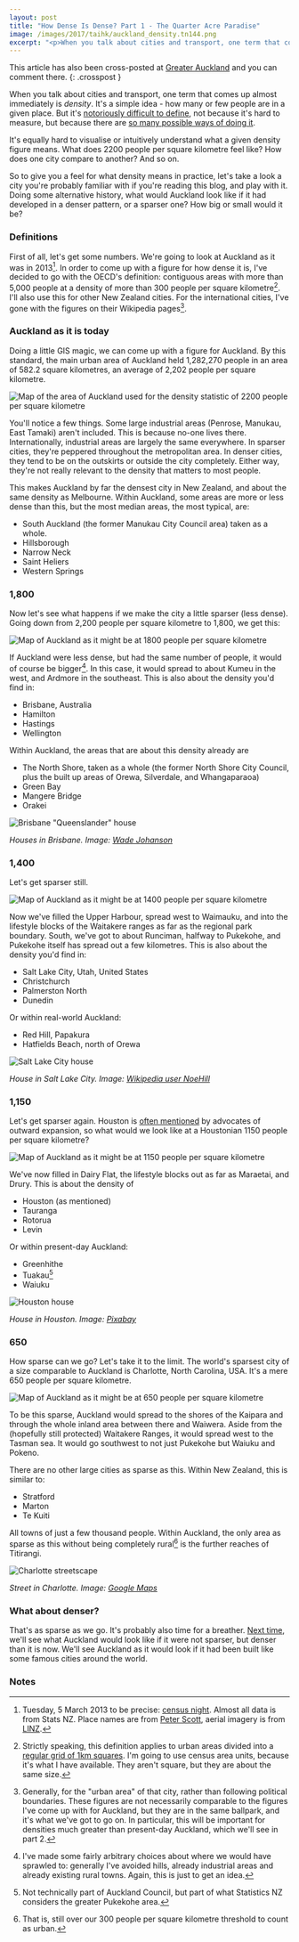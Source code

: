 ```yaml
---
layout: post
title: "How Dense Is Dense? Part 1 - The Quarter Acre Paradise"
image: /images/2017/taihk/auckland_density.tn144.png
excerpt: "<p>When you talk about cities and transport, one term that comes up almost immediately is <i>density</i>. It's a simple idea - how many or few people are in a given place. But it's notoriously difficult to define, not because it's hard to measure, but because there are so many possible ways of doing it.</p>"
---
```


This article has also been cross-posted at [Greater Auckland](https://www.greaterauckland.org.nz/2017/11/30/dense-dense-part-1-quarter-acre-paradise/) and you can comment there.
{: .crosspost }

When you talk about cities and transport, one term that comes up almost immediately is _density_. It's a simple idea - how many or few people are in a given place. But it's [notoriously difficult to define](http://transportblog.co.nz/2012/01/26/the-complexity-of-density/), not because it's hard to measure, but because there are [so many possible ways of doing it](http://transportblog.co.nz/2014/09/17/population-weighted-densities-in-new-zealand-and-australia/).

It's equally hard to visualise or intuitively understand what a given density figure means. What does 2200 people per square kilometre feel like? How does one city compare to another? And so on.

So to give you a feel for what density means in practice, let's take a look a city you're probably familiar with if you're reading this blog, and play with it. Doing some alternative history, what would Auckland look like if it had developed in a denser pattern, or a sparser one? How big or small would it be?

### Definitions

First of all, let's get some numbers. We're going to look at Auckland as it was in 2013[^1]. In order to come up with a figure for how dense it is, I've decided to go with the OECD's definition: contiguous areas with more than 5,000 people at a density of more than 300 people per square kilometre[^2]. I'll also use this for other New Zealand cities. For the international cities, I've gone with the figures on their Wikipedia pages[^3].

### Auckland as it is today

Doing a little GIS magic, we can come up with a figure for Auckland. By this standard, the main urban area of Auckland held 1,282,270 people in an area of 582.2 square kilometres, an average of 2,202 people per square kilometre.

![Map of the area of Auckland used for the density statistic of 2200 people per square kilometre](/images/2017/taihk/2200_auckland_large_view.png)

You'll notice a few things. Some large industrial areas (Penrose, Manukau, East Tamaki) aren't included. This is because no-one lives there. Internationally, industrial areas are largely the same everywhere. In sparser cities, they're peppered throughout the metropolitan area. In denser cities, they tend to be on the outskirts or outside the city completely. Either way, they're not really relevant to the density that matters to most people.

This makes Auckland by far the densest city in New Zealand, and about the same density as Melbourne. Within Auckland, some areas are more or less dense than this, but the most median areas, the most typical, are:

* South Auckland (the former Manukau City Council area) taken as a whole.
* Hillsborough
* Narrow Neck
* Saint Heliers
* Western Springs

### 1,800

Now let's see what happens if we make the city a little sparser (less dense). Going down from 2,200 people per square kilometre to 1,800, we get this:

![Map of Auckland as it might be at 1800 people per square kilometre](/images/2017/taihk/1800.png)

If Auckland were less dense, but had the same number of people, it would of course be bigger[^4]. In this case, it would spread to about Kumeu in the west, and Ardmore in the southeast. This is also about the density you'd find in:

* Brisbane, Australia
* Hamilton
* Hastings
* Wellington

Within Auckland, the areas that are about this density already are

* The North Shore, taken as a whole (the former North Shore City Council, plus the built up areas of Orewa, Silverdale, and Whangaparaoa)
* Green Bay
* Mangere Bridge
* Orakei

![Brisbane "Queenslander" house](/images/2017/taihk/brisbane.jpg)

_Houses in Brisbane. Image: [Wade Johanson](https://commons.wikimedia.org/wiki/File:Queenslander_House_Brisbane1.jpg)_

### 1,400

Let's get sparser still.

![Map of Auckland as it might be at 1400 people per square kilometre](/images/2017/taihk/1400.png)

Now we've filled the Upper Harbour, spread west to Waimauku, and into the lifestyle blocks of the Waitakere ranges as far as the regional park boundary. South, we've got to about Runciman, halfway to Pukekohe, and Pukekohe itself has spread out a few kilometres. This is also about the density you'd find in:

* Salt Lake City, Utah, United States
* Christchurch
* Palmerston North
* Dunedin

Or within real-world Auckland:

* Red Hill, Papakura
* Hatfields Beach, north of Orewa

![Salt Lake City house](/images/2017/taihk/salt_lake_city.jpg)

_House in Salt Lake City. Image: [Wikipedia user NoeHill](https://upload.wikimedia.org/wikipedia/commons/0/0f/John_kelly_house_in_salt_lake_city.jpg)_

### 1,150

Let's get sparser again. Houston is [often mentioned](http://www.stuff.co.nz/business/industries/77529177/The-missing-piece-of-the-Auckland-housing-puzzle) by advocates of outward expansion, so what would we look like at a Houstonian 1150 people per square kilometre?

![Map of Auckland as it might be at 1150 people per square kilometre](/images/2017/taihk/1150.png)

We've now filled in Dairy Flat, the lifestyle blocks out as far as Maraetai, and Drury. This is about the density of 

* Houston (as mentioned)
* Tauranga
* Rotorua
* Levin

Or within present-day Auckland:

* Greenhithe
* Tuakau[^5]
* Waiuku

![Houston house](/images/2017/taihk/houston.jpg)

_House in Houston. Image: [Pixabay](https://pixabay.com/p-1703725/?no_redirect)_

### 650

How sparse can we go? Let's take it to the limit. The world's sparsest city of a size comparable to Auckland is Charlotte, North Carolina, USA. It's a mere 650 people per square kilometre.

![Map of Auckland as it might be at 650 people per square kilometre](/images/2017/taihk/650.png)

To be this sparse, Auckland would spread to the shores of the Kaipara and through the whole inland area between there and Waiwera. Aside from the (hopefully still protected) Waitakere Ranges, it would spread west to the Tasman sea. It would go southwest to not just Pukekohe but Waiuku and Pokeno. 

There are no other large cities as sparse as this. Within New Zealand, this is similar to:

* Stratford
* Marton
* Te Kuiti

All towns of just a few thousand people. Within Auckland, the only area as sparse as this without being completely rural[^6] is the further reaches of Titirangi.

![Charlotte streetscape](/images/2017/taihk/charlotte.jpg)

_Street in Charlotte. Image: [Google Maps](https://www.google.co.nz/maps)_

### What about denser?

That's as sparse as we go. It's probably also time for a breather. [Next time](/2018/02/how-dense-is-dense-p2/), we'll see what Auckland would look like if it were not sparser, but denser than it is now. We'll see Auckland as it would look if it had been built like some famous cities around the world.

### Notes

[^1]: Tuesday, 5 March 2013 to be precise: [census night](http://www.stats.govt.nz/Census/2013-census.aspx). Almost all data is from Stats NZ. Place names are from [Peter Scott](https://koordinates.com/layer/3657-nz-populated-places-points/), aerial imagery is from [LINZ](http://data.linz.govt.nz).

[^2]: Strictly speaking, this definition applies to urban areas divided into a [regular grid of 1km squares](http://ec.europa.eu/eurostat/statistics-explained/index.php/Urban-rural_typology#Definition_based_on_a_population_grid). I'm going to use census area units, because it's what I have available. They aren't square, but they are about the same size.

[^3]: Generally, for the "urban area" of that city, rather than following political boundaries. These figures are not necessarily comparable to the figures I've come up with for Auckland, but they are in the same ballpark, and it's what we've got to go on. In particular, this will be important for densities much greater than present-day Auckland, which we'll see in part 2.

[^4]: I've made some fairly arbitrary choices about where we would have sprawled to: generally I've avoided hills, already industrial areas and already existing rural towns. Again, this is just to get an idea.

[^5]: Not technically part of Auckland Council, but part of what Statistics NZ considers the greater Pukekohe area.

[^6]: That is, still over our 300 people per square kilometre threshold to count as urban.
